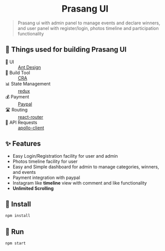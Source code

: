 <h1 align="center">Prasang UI</h1>

> Prasang ui with 
> admin panel to manage events and declare winners, and
> user panel with register/login, photos timeline and participation functionality

## 🤖 Things used for building Prasang UI
<dl>
  <dt>💅 UI</dt>
  <dd><a href="https://ant.design/" target="_blank">Ant Design</a></dd>
  
  <dt>🧰 Build Tool</dt>
  <dd><a href="https://create-react-app.dev/" target="_blank">CRA</a></dd>
  
  <dt>📊 State Management</dt>
  <dd><a href="https://redux.js.org" target="_blank">redux</a></dd>
  
  <dt>💰 Payment</dt>
  <dd><a href="https://www.paypal.com/in/home" target="_blank">Paypal</a></dd>
  
  <dt>🛣️ Routing</dt>
  <dd><a href="https://reactrouter.com" target="_blank">react-router</a></dd>
  
  <dt>🚀 API Requests<dt>
  <dd><a href="https://www.apollographql.com/docs/react" target="_blank">apollo-client</a><dd>
</dl>

## ✨ Features
* Easy Login/Registration facility for user and admin
* Photos timeline facility for user
* Easy and Simple dashboard for admin to manage categories, winners, and events
* Payment integration with paypal
* Instagram like **timeline** view with comment and like functionality
* **Unlimited Scrolling**
  

## 📩 Install
```sh
npm install
```

## 💨 Run
```sh
npm start
```
